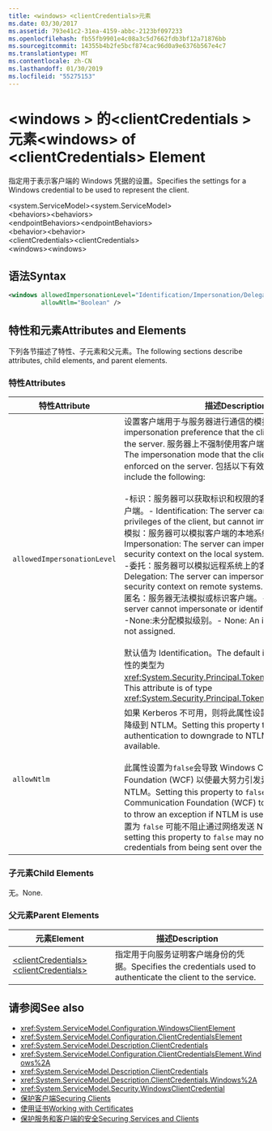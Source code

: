 ```yaml
---
title: <windows> <clientCredentials>元素
ms.date: 03/30/2017
ms.assetid: 793e41c2-31ea-4159-abbc-2123bf097233
ms.openlocfilehash: fb55fb9901e4c08a3c5d7662fdb3bf12a71876bb
ms.sourcegitcommit: 14355b4b2fe5bcf874cac96d0a9e6376b567e4c7
ms.translationtype: MT
ms.contentlocale: zh-CN
ms.lasthandoff: 01/30/2019
ms.locfileid: "55275153"
---
```

# <a name="windows-of-clientcredentials-element"></a><span data-ttu-id="96491-102">\<windows > 的\<clientCredentials > 元素</span><span class="sxs-lookup"><span data-stu-id="96491-102">\<windows> of \<clientCredentials> Element</span></span>
<span data-ttu-id="96491-103">指定用于表示客户端的 Windows 凭据的设置。</span><span class="sxs-lookup"><span data-stu-id="96491-103">Specifies the settings for a Windows credential to be used to represent the client.</span></span>  
  
 <span data-ttu-id="96491-104">\<system.ServiceModel></span><span class="sxs-lookup"><span data-stu-id="96491-104">\<system.ServiceModel></span></span>  
<span data-ttu-id="96491-105">\<behaviors></span><span class="sxs-lookup"><span data-stu-id="96491-105">\<behaviors></span></span>  
<span data-ttu-id="96491-106">\<endpointBehaviors></span><span class="sxs-lookup"><span data-stu-id="96491-106">\<endpointBehaviors></span></span>  
<span data-ttu-id="96491-107">\<behavior></span><span class="sxs-lookup"><span data-stu-id="96491-107">\<behavior></span></span>  
<span data-ttu-id="96491-108">\<clientCredentials></span><span class="sxs-lookup"><span data-stu-id="96491-108">\<clientCredentials></span></span>  
<span data-ttu-id="96491-109">\<windows></span><span class="sxs-lookup"><span data-stu-id="96491-109">\<windows></span></span>  
  
## <a name="syntax"></a><span data-ttu-id="96491-110">语法</span><span class="sxs-lookup"><span data-stu-id="96491-110">Syntax</span></span>  
  
```xml  
<windows allowedImpersonationLevel="Identification/Impersonation/Delegation/Anonymous/None"
         allowNtlm="Boolean" />
```  
  
## <a name="attributes-and-elements"></a><span data-ttu-id="96491-111">特性和元素</span><span class="sxs-lookup"><span data-stu-id="96491-111">Attributes and Elements</span></span>  
 <span data-ttu-id="96491-112">下列各节描述了特性、子元素和父元素。</span><span class="sxs-lookup"><span data-stu-id="96491-112">The following sections describe attributes, child elements, and parent elements.</span></span>  
  
### <a name="attributes"></a><span data-ttu-id="96491-113">特性</span><span class="sxs-lookup"><span data-stu-id="96491-113">Attributes</span></span>  
  
|<span data-ttu-id="96491-114">特性</span><span class="sxs-lookup"><span data-stu-id="96491-114">Attribute</span></span>|<span data-ttu-id="96491-115">描述</span><span class="sxs-lookup"><span data-stu-id="96491-115">Description</span></span>|  
|---------------|-----------------|  
|`allowedImpersonationLevel`|<span data-ttu-id="96491-116">设置客户端用于与服务器进行通信的模拟首选项。</span><span class="sxs-lookup"><span data-stu-id="96491-116">Sets the impersonation preference that the client communicates to the server.</span></span> <span data-ttu-id="96491-117">服务器上不强制使用客户端所选择的模拟模式。</span><span class="sxs-lookup"><span data-stu-id="96491-117">The impersonation mode that the client selects is not enforced on the server.</span></span> <span data-ttu-id="96491-118">包括以下有效值：</span><span class="sxs-lookup"><span data-stu-id="96491-118">Valid values include the following:</span></span><br /><br /> <span data-ttu-id="96491-119">-标识：服务器可以获取标识和权限的客户端，但不能模拟客户端。</span><span class="sxs-lookup"><span data-stu-id="96491-119">-   Identification: The server can get the identity and privileges of the client, but cannot impersonate the client.</span></span><br /><span data-ttu-id="96491-120">模拟：服务器可以模拟客户端的本地系统上的安全上下文。</span><span class="sxs-lookup"><span data-stu-id="96491-120">-   Impersonation: The server can impersonate the client's security context on the local system.</span></span><br /><span data-ttu-id="96491-121">-委托：服务器可以模拟远程系统上的客户端的安全上下文。</span><span class="sxs-lookup"><span data-stu-id="96491-121">-   Delegation: The server can impersonate the client's security context on remote systems.</span></span><br /><span data-ttu-id="96491-122">匿名：服务器无法模拟或标识客户端。</span><span class="sxs-lookup"><span data-stu-id="96491-122">-   Anonymous: The server cannot impersonate or identify the client.</span></span><br /><span data-ttu-id="96491-123">-None:未分配模拟级别。</span><span class="sxs-lookup"><span data-stu-id="96491-123">-   None: An impersonation level is not assigned.</span></span><br /><br /> <span data-ttu-id="96491-124">默认值为 Identification。</span><span class="sxs-lookup"><span data-stu-id="96491-124">The default is Identification.</span></span> <span data-ttu-id="96491-125">此属性的类型为 <xref:System.Security.Principal.TokenImpersonationLevel>。</span><span class="sxs-lookup"><span data-stu-id="96491-125">This attribute is of type <xref:System.Security.Principal.TokenImpersonationLevel>.</span></span>|  
|`allowNtlm`|<span data-ttu-id="96491-126">如果 Kerberos 不可用，则将此属性设置为 `true` 可令身份验证降级到 NTLM。</span><span class="sxs-lookup"><span data-stu-id="96491-126">Setting this property to `true` allows authentication to downgrade to NTLM if Kerberos is not available.</span></span><br /><br /> <span data-ttu-id="96491-127">此属性设置为`false`会导致 Windows Communication Foundation (WCF) 以使最大努力引发异常，则一旦使用 NTLM。</span><span class="sxs-lookup"><span data-stu-id="96491-127">Setting this property to `false` causes Windows Communication Foundation (WCF) to make a best-effort to throw an exception if NTLM is used.</span></span> <span data-ttu-id="96491-128">请注意，将此属性设置为 `false` 可能不阻止通过网络发送 NTLM 凭据。</span><span class="sxs-lookup"><span data-stu-id="96491-128">Note that setting this property to `false` may not prevent NTLM credentials from being sent over the wire.</span></span>|  
  
### <a name="child-elements"></a><span data-ttu-id="96491-129">子元素</span><span class="sxs-lookup"><span data-stu-id="96491-129">Child Elements</span></span>  
 <span data-ttu-id="96491-130">无。</span><span class="sxs-lookup"><span data-stu-id="96491-130">None.</span></span>  
  
### <a name="parent-elements"></a><span data-ttu-id="96491-131">父元素</span><span class="sxs-lookup"><span data-stu-id="96491-131">Parent Elements</span></span>  
  
|<span data-ttu-id="96491-132">元素</span><span class="sxs-lookup"><span data-stu-id="96491-132">Element</span></span>|<span data-ttu-id="96491-133">描述</span><span class="sxs-lookup"><span data-stu-id="96491-133">Description</span></span>|  
|-------------|-----------------|  
|[<span data-ttu-id="96491-134">\<clientCredentials></span><span class="sxs-lookup"><span data-stu-id="96491-134">\<clientCredentials></span></span>](../../../../../docs/framework/configure-apps/file-schema/wcf/clientcredentials.md)|<span data-ttu-id="96491-135">指定用于向服务证明客户端身份的凭据。</span><span class="sxs-lookup"><span data-stu-id="96491-135">Specifies the credentials used to authenticate the client to the service.</span></span>|  
  
## <a name="see-also"></a><span data-ttu-id="96491-136">请参阅</span><span class="sxs-lookup"><span data-stu-id="96491-136">See also</span></span>
- <xref:System.ServiceModel.Configuration.WindowsClientElement>
- <xref:System.ServiceModel.Configuration.ClientCredentialsElement>
- <xref:System.ServiceModel.Description.ClientCredentials>
- <xref:System.ServiceModel.Configuration.ClientCredentialsElement.Windows%2A>
- <xref:System.ServiceModel.Description.ClientCredentials>
- <xref:System.ServiceModel.Description.ClientCredentials.Windows%2A>
- <xref:System.ServiceModel.Security.WindowsClientCredential>
- [<span data-ttu-id="96491-137">保护客户端</span><span class="sxs-lookup"><span data-stu-id="96491-137">Securing Clients</span></span>](../../../../../docs/framework/wcf/securing-clients.md)
- [<span data-ttu-id="96491-138">使用证书</span><span class="sxs-lookup"><span data-stu-id="96491-138">Working with Certificates</span></span>](../../../../../docs/framework/wcf/feature-details/working-with-certificates.md)
- [<span data-ttu-id="96491-139">保护服务和客户端的安全</span><span class="sxs-lookup"><span data-stu-id="96491-139">Securing Services and Clients</span></span>](../../../../../docs/framework/wcf/feature-details/securing-services-and-clients.md)
